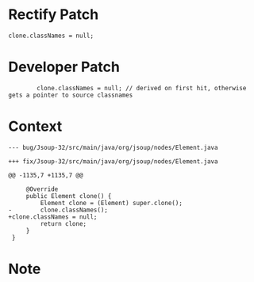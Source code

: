 # Rectify Patch

```
clone.classNames = null;
```

# Developer Patch

```
        clone.classNames = null; // derived on first hit, otherwise gets a pointer to source classnames
```

# Context

```
--- bug/Jsoup-32/src/main/java/org/jsoup/nodes/Element.java

+++ fix/Jsoup-32/src/main/java/org/jsoup/nodes/Element.java

@@ -1135,7 +1135,7 @@

     @Override
     public Element clone() {
         Element clone = (Element) super.clone();
-        clone.classNames();
+clone.classNames = null;
         return clone;
     }
 }
```

# Note

